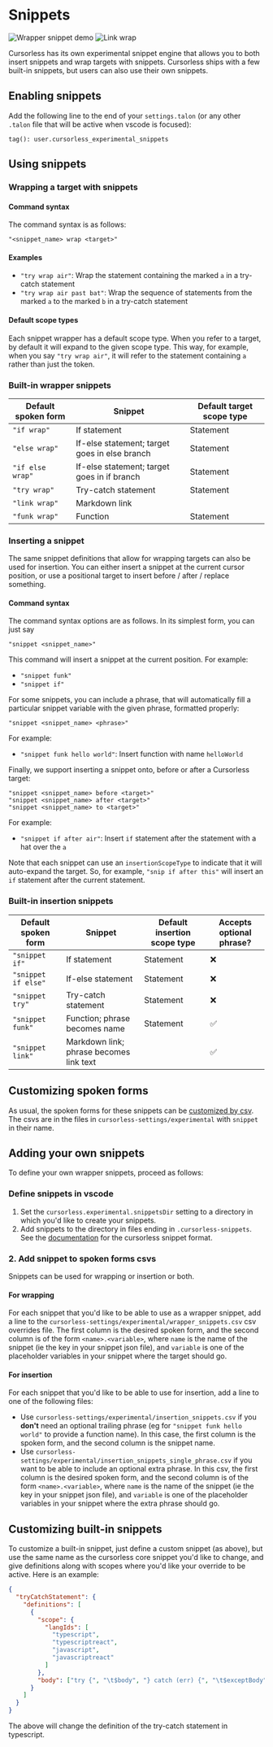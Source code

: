 # Snippets

![Wrapper snippet demo](images/tryWrapFine.gif)
![Link wrap](images/linkWrap.gif)

Cursorless has its own experimental snippet engine that allows you to both insert snippets and wrap targets with snippets. Cursorless ships with a few built-in snippets, but users can also use their own snippets.

## Enabling snippets

Add the following line to the end of your `settings.talon` (or any other `.talon` file that will be active when vscode is focused):

```
tag(): user.cursorless_experimental_snippets
```

## Using snippets

### Wrapping a target with snippets

#### Command syntax

The command syntax is as follows:

```
"<snippet_name> wrap <target>"
```

#### Examples

- `"try wrap air"`: Wrap the statement containing the marked `a` in a try-catch statement
- `"try wrap air past bat"`: Wrap the sequence of statements from the marked `a` to the marked `b` in a try-catch statement

#### Default scope types

Each snippet wrapper has a default scope type. When you refer to a target, by default it will expand to the given scope type. This way, for example, when you say `"try wrap air"`, it will refer to the statement containing `a` rather than just the token.

### Built-in wrapper snippets

| Default spoken form | Snippet                                       | Default target scope type |
| ------------------- | --------------------------------------------- | ------------------------- |
| `"if wrap"`         | If statement                                  | Statement                 |
| `"else wrap"`       | If-else statement; target goes in else branch | Statement                 |
| `"if else wrap"`    | If-else statement; target goes in if branch   | Statement                 |
| `"try wrap"`        | Try-catch statement                           | Statement                 |
| `"link wrap"`       | Markdown link                                 |                           |
| `"funk wrap"`       | Function                                      | Statement                 |

### Inserting a snippet

The same snippet definitions that allow for wrapping targets can also be used for insertion. You can either insert a snippet at the current cursor position, or use a positional target to insert before / after / replace something.

#### Command syntax

The command syntax options are as follows. In its simplest form, you can just say

```
"snippet <snippet_name>"
```

This command will insert a snippet at the current position. For example:

- `"snippet funk"`
- `"snippet if"`

For some snippets, you can include a phrase, that will automatically fill a particular snippet variable with the given phrase, formatted properly:

```
"snippet <snippet_name> <phrase>"
```

For example:

- `"snippet funk hello world"`: Insert function with name `helloWorld`

Finally, we support inserting a snippet onto, before or after a Cursorless target:

```
"snippet <snippet_name> before <target>"
"snippet <snippet_name> after <target>"
"snippet <snippet_name> to <target>"
```

For example:

- `"snippet if after air"`: Insert `if` statement after the statement with a hat over the `a`

Note that each snippet can use an `insertionScopeType` to indicate that it will auto-expand the target. So, for example, `"snip if after this"` will insert an `if` statement after the current statement.

### Built-in insertion snippets

| Default spoken form | Snippet                                 | Default insertion scope type | Accepts optional phrase? |
| ------------------- | --------------------------------------- | ---------------------------- | ------------------------ |
| `"snippet if"`      | If statement                            | Statement                    | ❌                       |
| `"snippet if else"` | If-else statement                       | Statement                    | ❌                       |
| `"snippet try"`     | Try-catch statement                     | Statement                    | ❌                       |
| `"snippet funk"`    | Function; phrase becomes name           | Statement                    | ✅                       |
| `"snippet link"`    | Markdown link; phrase becomes link text |                              | ✅                       |

## Customizing spoken forms

As usual, the spoken forms for these snippets can be [customized by csv](../customization.md). The csvs are in the files in `cursorless-settings/experimental` with `snippet` in their name.

## Adding your own snippets

To define your own wrapper snippets, proceed as follows:

### Define snippets in vscode

1. Set the `cursorless.experimental.snippetsDir` setting to a directory in which you'd like to create your snippets.
2. Add snippets to the directory in files ending in `.cursorless-snippets`. See the [documentation](snippet-format.md) for the cursorless snippet format.

### 2. Add snippet to spoken forms csvs

Snippets can be used for wrapping or insertion or both.

#### For wrapping

For each snippet that you'd like to be able to use as a wrapper snippet, add a line to the `cursorless-settings/experimental/wrapper_snippets.csv` csv overrides file. The first column is the desired spoken form, and the second column is of the form `<name>.<variable>`, where `name` is the name of the snippet (ie the key in your snippet json file), and `variable` is one of the placeholder variables in your snippet where the target should go.

#### For insertion

For each snippet that you'd like to be able to use for insertion, add a line to one of the following files:

- Use `cursorless-settings/experimental/insertion_snippets.csv` if you **don't** need an optional trailing phrase (eg for `"snippet funk hello world"` to provide a function name). In this case, the first column is the spoken form, and the second column is the snippet name.
- Use `cursorless-settings/experimental/insertion_snippets_single_phrase.csv` if you want to be able to include an optional extra phrase. In this csv, the first column is the desired spoken form, and the second column is of the form `<name>.<variable>`, where `name` is the name of the snippet (ie the key in your snippet json file), and `variable` is one of the placeholder variables in your snippet where the extra phrase should go.

## Customizing built-in snippets

To customize a built-in snippet, just define a custom snippet (as above), but
use the same name as the cursorless core snippet you'd like to change, and give
definitions along with scopes where you'd like your override to be active. Here
is an example:

```json
{
  "tryCatchStatement": {
    "definitions": [
      {
        "scope": {
          "langIds": [
            "typescript",
            "typescriptreact",
            "javascript",
            "javascriptreact"
          ]
        },
        "body": ["try {", "\t$body", "} catch (err) {", "\t$exceptBody", "}"]
      }
    ]
  }
}
```

The above will change the definition of the try-catch statement in typescript.
